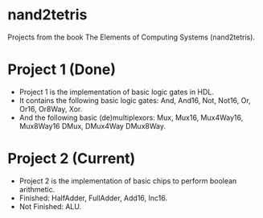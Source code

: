 # nand2tetris 
Projects from the book The Elements of Computing Systems (nand2tetris). 

# Project 1 (Done)
- Project 1 is the implementation of basic logic gates in HDL.
- It contains the following basic logic gates: And, And16, Not, Not16, Or, Or16, Or8Way, Xor.
- And the following basic (de)multiplexors: Mux, Mux16, Mux4Way16, Mux8Way16 DMux, DMux4Way DMux8Way.

# Project 2 (Current)
- Project 2 is the implementation of basic chips to perform boolean arithmetic.
- Finished: HalfAdder, FullAdder, Add16, Inc16.
- Not Finished: ALU.
